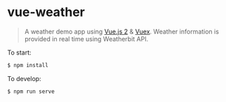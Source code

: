 # vue-weather

> A weather demo app using [Vue.js 2](http://vuejs.org/guide/) & [Vuex](https://github.com/vuejs/vuex). Weather information is provided in real time using Weatherbit API.





To start:

```bash
$ npm install
```

To develop:

```bash
$ npm run serve
```


